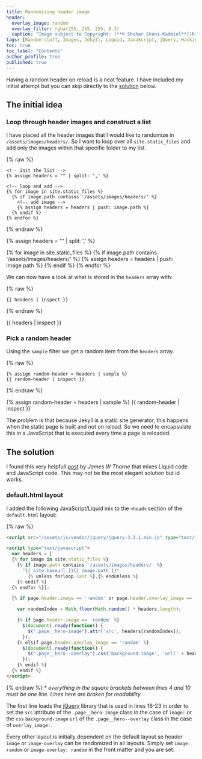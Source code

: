 ```yaml
---
title: Randomizing header image
header:
  overlay_image: random
  overlay_filter: rgba(255, 255, 255, 0.3)
  caption: "Image subject to Copyright: [**© Shahar Shani-Kadmiel**](https://shaharkadmiel.github.io)"
tags: [Random stuff, Images, Jekyll, Liquid, JavaScript, jQuery, Hacking]
toc: true
toc_label: "Contents"
author_profile: true
published: true
---
```


Having a random header on reload is a neat feature. I have included my initial attempt but you can skip directly to the [solution](#solution) below.

## The initial idea

### Loop through header images and construct a list

I have placed all the header images that I would like to randomize in ``/assets/images/headers/``. So I want to loop over all ``site.static_files`` and add only the images within that specific folder to my list.

{% raw %}
```liquid
<!-- init the list -->
{% assign headers = "" | split: ',' %}

<!-- loop and add -->
{% for image in site.static_files %}
  {% if image.path contains '/assets/images/headers/' %}
    <!-- add image -->
    {% assign headers = headers | push: image.path %}
  {% endif %}
{% endfor %}
```
{% endraw %}

{% assign headers = "" | split: ',' %}

{% for image in site.static_files %}
    {% if image.path contains '/assets/images/headers/' %}
        {% assign headers = headers | push: image.path %}
    {% endif %}
{% endfor %}

We can now have a look at what is stored in the ``headers`` array with:

{% raw %}
```liquid
{{ headers | inspect }}
```
{% endraw %}

{{ headers | inspect }}

### Pick a random header

Using the ``sample`` filter we get a random item from the ``headers`` array.

{% raw %}
```liquid
{% assign random-header = headers | sample %}
{{ random-header | inspect }}
```
{% endraw %}

{% assign random-header = headers | sample %}
{{ random-header | inspect }}

The problem is that because Jekyll is a static site generator, this happens when the static page is built and not on reload. So we need to encapsulate this in a JavaScript that is executed every time a page is reloaded.

## <a id="solution"></a>The solution

I found this very helpfull [post](https://thornelabs.net/2014/01/19/display-random-jekyll-posts-during-each-page-load-or-refresh-using-javascript.html) by *James W Thorne* that mixes Liquid code and JavaScript code. This may not be the most elegant solution but id works.

### default.html layout

I added the following JavaScript/Liquid mix to the ``<head>`` section of the ``default.html`` layout:

{% raw %}
```html
<script src="/assets/js/vendor/jquery/jquery-3.3.1.min.js" type="text/javascript"></script>

<script type="text/javascript">
  var headers = [
  {% for image in site.static_files %}
    {% if image.path contains '/assets/images/headers/' %}
      "{{ site.baseurl }}{{ image.path }}"
        {% unless forloop.last %},{% endunless %}
    {% endif %}
  {% endfor %}];

  {% if page.header.image == 'random' or page.header.overlay_image == 'random' %}

    var randomIndex = Math.floor(Math.random() * headers.length);

    {% if page.header.image == 'random' %}
      $(document).ready(function() {
        $(".page__hero-image").attr('src', headers[randomIndex]);
      });
    {% elsif page.header.overlay_image == 'random' %}
      $(document).ready(function() {
        $(".page__hero--overlay").css('background-image', 'url(' + headers[randomIndex] + ')');
      });
    {% endif %}
  {% endif %}
</script>
```
{% endraw %}
\* *everything in the square brackets between lines 4 and 10 must be one line. Lines here are broken for readability*

The first line loads the [jQuery](http://jquery.com/) library that is used in lines 16-23 in order to set the ``src`` attribute of the ``.page__hero-image`` class in the case of ``image:`` or the ``css`` ``background-image`` ``url`` of the ``.page__hero--overlay`` class in the case of ``overlay_image:``.

Every other layout is initially dependent on the default layout so header ``image`` or ``image-overlay`` can be randomized in all layouts. Simply set ``image: random`` or ``image-overlay: random`` in the front matter and you are set.
